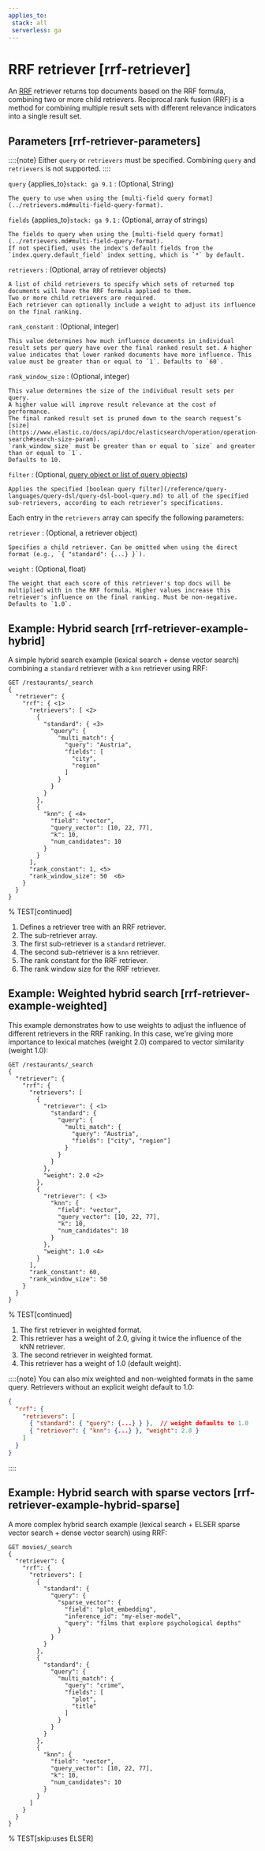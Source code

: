 ```yaml
---
applies_to:
 stack: all
 serverless: ga
---
```


# RRF retriever [rrf-retriever]

An [RRF](/reference/elasticsearch/rest-apis/reciprocal-rank-fusion.md) retriever returns top documents based on the RRF formula, combining two or more child retrievers.
Reciprocal rank fusion (RRF) is a method for combining multiple result sets with different relevance indicators into a single result set.


## Parameters [rrf-retriever-parameters]

::::{note}
Either `query` or `retrievers` must be specified.
Combining `query` and `retrievers` is not supported.
::::

`query` {applies_to}`stack: ga 9.1`
:   (Optional, String)

    The query to use when using the [multi-field query format](../retrievers.md#multi-field-query-format).

`fields` {applies_to}`stack: ga 9.1`
:   (Optional, array of strings)

    The fields to query when using the [multi-field query format](../retrievers.md#multi-field-query-format).
    If not specified, uses the index's default fields from the `index.query.default_field` index setting, which is `*` by default.

`retrievers`
:   (Optional, array of retriever objects)

    A list of child retrievers to specify which sets of returned top documents will have the RRF formula applied to them.
    Two or more child retrievers are required.
    Each retriever can optionally include a weight to adjust its influence on the final ranking.

`rank_constant`
:   (Optional, integer)

    This value determines how much influence documents in individual result sets per query have over the final ranked result set. A higher value indicates that lower ranked documents have more influence. This value must be greater than or equal to `1`. Defaults to `60`.

`rank_window_size`
:   (Optional, integer)

    This value determines the size of the individual result sets per query.
    A higher value will improve result relevance at the cost of performance.
    The final ranked result set is pruned down to the search request’s [size](https://www.elastic.co/docs/api/doc/elasticsearch/operation/operation-search#search-size-param).
    `rank_window_size` must be greater than or equal to `size` and greater than or equal to `1`.
    Defaults to 10.

`filter`
:   (Optional, [query object or list of query objects](/reference/query-languages/querydsl.md))

    Applies the specified [boolean query filter](/reference/query-languages/query-dsl/query-dsl-bool-query.md) to all of the specified sub-retrievers, according to each retriever’s specifications.

Each entry in the `retrievers` array can specify the following parameters:

`retriever`
:   (Optional, a retriever object)

    Specifies a child retriever. Can be omitted when using the direct format (e.g., `{ "standard": {...} }`).

`weight`
:   (Optional, float)

    The weight that each score of this retriever's top docs will be multiplied with in the RRF formula. Higher values increase this retriever's influence on the final ranking. Must be non-negative. Defaults to `1.0`.

## Example: Hybrid search [rrf-retriever-example-hybrid]

A simple hybrid search example (lexical search + dense vector search) combining a `standard` retriever with a `knn` retriever using RRF:

<!--
```console
PUT /restaurants
{
  "mappings": {
    "properties": {
      "region": { "type": "keyword" },
      "year": { "type": "keyword" },
      "vector": {
        "type": "dense_vector",
        "dims": 3
      }
    }
  }
}
POST /restaurants/_bulk?refresh
{"index":{}}
{"region": "Austria", "year": "2019", "vector": [10, 22, 77]}
{"index":{}}
{"region": "France", "year": "2019", "vector": [10, 22, 78]}
{"index":{}}
{"region": "Austria", "year": "2020", "vector": [10, 22, 79]}
{"index":{}}
{"region": "France", "year": "2020", "vector": [10, 22, 80]}
PUT /movies
PUT /books
{
  "mappings": {
    "properties": {
      "title": {
        "type": "text",
        "copy_to": "title_semantic"
      },
      "description": {
        "type": "text",
        "copy_to": "description_semantic"
      },
      "title_semantic": {
        "type": "semantic_text"
      },
      "description_semantic": {
        "type": "semantic_text"
      }
    }
  }
}
PUT _query_rules/my-ruleset
{
    "rules": [
        {
            "rule_id": "my-rule1",
            "type": "pinned",
            "criteria": [
                {
                    "type": "exact",
                    "metadata": "query_string",
                    "values": [ "pugs" ]
                }
            ],
            "actions": {
                "ids": [
                    "id1"
                ]
            }
        }
    ]
}
```
% TESTSETUP
```console
DELETE /restaurants
DELETE /movies
DELETE /books
```
% TEARDOWN
-->

```console
GET /restaurants/_search
{
  "retriever": {
    "rrf": { <1>
      "retrievers": [ <2>
        {
          "standard": { <3>
            "query": {
              "multi_match": {
                "query": "Austria",
                "fields": [
                  "city",
                  "region"
                ]
              }
            }
          }
        },
        {
          "knn": { <4>
            "field": "vector",
            "query_vector": [10, 22, 77],
            "k": 10,
            "num_candidates": 10
          }
        }
      ],
      "rank_constant": 1, <5>
      "rank_window_size": 50  <6>
    }
  }
}
```
% TEST[continued]

1. Defines a retriever tree with an RRF retriever.
2. The sub-retriever array.
3. The first sub-retriever is a `standard` retriever.
4. The second sub-retriever is a `knn` retriever.
5. The rank constant for the RRF retriever.
6. The rank window size for the RRF retriever.

## Example: Weighted hybrid search [rrf-retriever-example-weighted]

This example demonstrates how to use weights to adjust the influence of different retrievers in the RRF ranking.
In this case, we're giving more importance to lexical matches (weight 2.0) compared to vector similarity (weight 1.0):

```console
GET /restaurants/_search
{
  "retriever": {
    "rrf": {
      "retrievers": [
        {
          "retriever": { <1>
            "standard": {
              "query": {
                "multi_match": {
                  "query": "Austria",
                  "fields": ["city", "region"]
                }
              }
            }
          },
          "weight": 2.0 <2>
        },
        {
          "retriever": { <3>
            "knn": {
              "field": "vector",
              "query_vector": [10, 22, 77],
              "k": 10,
              "num_candidates": 10
            }
          },
          "weight": 1.0 <4>
        }
      ],
      "rank_constant": 60,
      "rank_window_size": 50
    }
  }
}
```
% TEST[continued]

1. The first retriever in weighted format.
2. This retriever has a weight of 2.0, giving it twice the influence of the kNN retriever.
3. The second retriever in weighted format.
4. This retriever has a weight of 1.0 (default weight).

::::{note}
You can also mix weighted and non-weighted formats in the same query.
Retrievers without an explicit weight default to 1.0:

```json
{
  "rrf": {
    "retrievers": [
      { "standard": { "query": {...} } },  // weight defaults to 1.0
      { "retriever": { "knn": {...} }, "weight": 2.0 }
    ]
  }
}
```
::::

## Example: Hybrid search with sparse vectors [rrf-retriever-example-hybrid-sparse]

A more complex hybrid search example (lexical search + ELSER sparse vector search + dense vector search) using RRF:

```console
GET movies/_search
{
  "retriever": {
    "rrf": {
      "retrievers": [
        {
          "standard": {
            "query": {
              "sparse_vector": {
                "field": "plot_embedding",
                "inference_id": "my-elser-model",
                "query": "films that explore psychological depths"
              }
            }
          }
        },
        {
          "standard": {
            "query": {
              "multi_match": {
                "query": "crime",
                "fields": [
                  "plot",
                  "title"
                ]
              }
            }
          }
        },
        {
          "knn": {
            "field": "vector",
            "query_vector": [10, 22, 77],
            "k": 10,
            "num_candidates": 10
          }
        }
      ]
    }
  }
}
```
% TEST[skip:uses ELSER]
